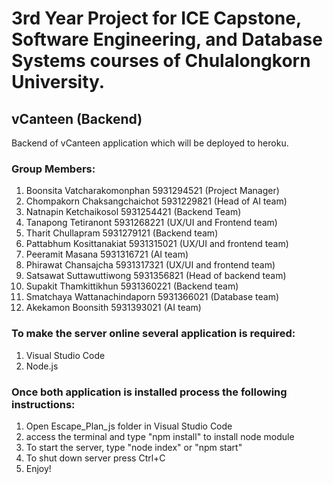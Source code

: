 # 3rd Year Project for ICE Capstone, Software Engineering, and Database Systems courses of Chulalongkorn University.

## vCanteen (Backend)
Backend of vCanteen application which will be deployed to heroku.

### Group Members:
1.  Boonsita 	Vatcharakomonphan	5931294521 (Project Manager)
2.  Chompakorn 	Chaksangchaichot 	5931229821 (Head of AI team)
3.  Natnapin 	Ketchaikosol 	    5931254421 (Backend Team)
4.  Tanapong 	Tetiranont 	        5931268221 (UX/UI and Frontend team)
5.  Tharit 	    Chullapram 	        5931279121 (Backend team)
5.  Pattabhum 	Kosittanakiat 	    5931315021 (UX/UI and frontend team)
7.  Peeramit 	Masana 	            5931316721 (AI team)
8.  Phirawat 	Chansajcha 	        5931317321 (UX/UI and frontend team)
9.  Satsawat 	Suttawuttiwong 	    5931356821 (Head of backend team)
10. Supakit 	Thamkittikhun 	    5931360221 (Backend team)
11. Smatchaya 	Wattanachindaporn 	5931366021 (Database team)
12. Akekamon 	Boonsith 	        5931393021 (AI team)


### To make the server online several application is required:
1. Visual Studio Code
2. Node.js

### Once both application is installed process the following instructions:
1. Open Escape_Plan_js folder in Visual Studio Code
2. access the terminal and type "npm install" to install node module
3. To start the server, type "node index" or "npm start"
4. To shut down server press Ctrl+C
5. Enjoy!

